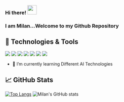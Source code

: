 ### Hi there! <img src="https://raw.githubusercontent.com/milanvarghese/milanvarghese/master/wave.gif" width="30px"> 
### I am Milan...Welcome to my Github Repository

## 🔧 Technologies & Tools
![](https://img.shields.io/badge/Code-Python-informational?style=flat&logo=python&logoColor=white&color=2bbc8a)
![](https://img.shields.io/badge/Tools-VSCode-informational?style=flat&logo=python&logoColor=white&color=2bbc8a)
![](https://img.shields.io/badge/Libraries-Keras-informational?style=flat&logo=python&logoColor=white&color=2bbc8a)
![](https://img.shields.io/badge/Libraries-Heroku-informational?style=flat&logo=python&logoColor=white&color=2bbc8a)
![](https://img.shields.io/badge/Libraries-Streamlit-informational?style=flat&logo=python&logoColor=white&color=2bbc8a)
![](https://img.shields.io/badge/Tools-Colabs-informational?style=flat&logo=python&logoColor=white&color=2bbc8a)
![](https://img.shields.io/badge/Tools-Jupyter-informational?style=flat&logo=python&logoColor=white&color=2bbc8a)

- 🌱 I’m currently learning Different AI Technologies

## &#x1f4c8; GitHub Stats

[![Top Langs](https://github-readme-stats.vercel.app/api/top-langs/?username=milanvarghese&hide=Hack&title_color=ffffff&text_color=c9cacc&icon_color=2bbc8a&bg_color=1d1f21&layout=compact)](https://github.com/milanvarghese?tab=repositories)
![Milan's GitHub stats](https://github-readme-stats.vercel.app/api?username=milanvarghese&show_icons=true&title_color=ffffff&text_color=c9cacc&icon_color=2bbc8a&bg_color=1d1f21&hide=contribs,pr)

